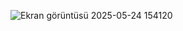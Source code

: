 
![Ekran görüntüsü 2025-05-24 154120](https://github.com/user-attachments/assets/ca903fbe-3ec3-49b2-b8db-51b7ed98aa5b)

